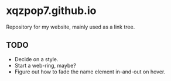 # xqzpop7.github.io
Repository for my website, mainly used as a link tree.

## TODO
- Decide on a style.
- Start a web-ring, maybe?
- Figure out how to fade the name element in-and-out on hover.
